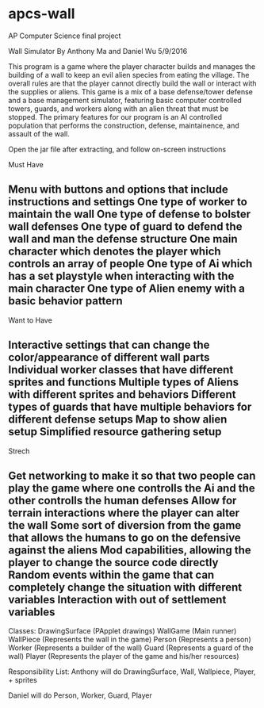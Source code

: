 # apcs-wall
AP Computer Science final project

Wall Simulator By Anthony Ma and Daniel Wu 5/9/2016

This program is a game where the player character builds and manages the building of a wall to keep an evil alien species from eating the village. The overall rules are that the player cannot directly build the wall or interact with the supplies or aliens. This game is a mix of a base defense/tower defense and a base management simulator, featuring basic computer controlled towers, guards, and workers along with an alien threat that must be stopped. The primary features for our program is an AI controlled population that performs the construction, defense, maintainence, and assault of the wall.

Open the jar file after extracting, and follow on-screen instructions

Must Have

Menu with buttons and options that include instructions and settings
One type of worker to maintain the wall
One type of defense to bolster wall defenses
One type of guard to defend the wall and man the defense structure
One main character which denotes the player which controls an array of people
One type of Ai which has a set playstyle when interacting with the main character
One type of Alien enemy with a basic behavior pattern
-----------------------------------------------------------------------------------
Want to Have

Interactive settings that can change the color/appearance of different wall parts
Individual worker classes that have different sprites and functions
Multiple types of Aliens with different sprites and behaviors
Different types of guards that have multiple behaviors for different defense setups
Map to show alien setup 
Simplified resource gathering setup
-------------------------------------------------------------------------------------------
Strech

Get networking to make it so that two people can play the game where one controlls the Ai and the other controlls the human defenses
Allow for terrain interactions where the player can alter the wall
Some sort of diversion from the game that allows the humans to go on the defensive against the aliens
Mod capabilities, allowing the player to change the source code directly
Random events within the game that can completely change the situation with different variables
Interaction with out of settlement variables 
-----------------------------------------------------------------------------------------------------------

Classes: 
DrawingSurface (PApplet drawings) 
WallGame (Main runner) 
WallPiece (Represents the wall in the game) 
Person (Represents a person) 
Worker (Represents a builder of the wall) 
Guard (Represents a guard of the wall) 
Player (Represents the player of the game and his/her resources)

Responsibility List: 
Anthony will do DrawingSurface, Wall, Wallpiece, Player, + sprites 

Daniel will do Person, Worker, Guard, Player

